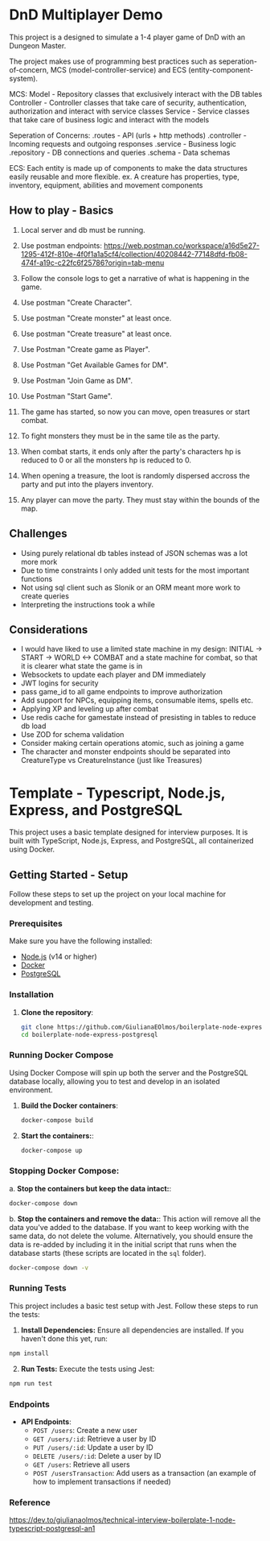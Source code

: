 # DnD Multiplayer Demo

This project is a designed to simulate a 1-4 player game of DnD with an Dungeon Master.

The project makes use of programming best practices such as seperation-of-concern, MCS (model-controller-service) and ECS (entity-component-system).

MCS:
Model - Repository classes that exclusively interact with the DB tables
Controller - Controller classes that take care of security, authentication, authorization and interact with service classes
Service - Service classes that take care of business logic and interact with the models

Seperation of Concerns:
.routes - API (urls + http methods)
.controller - Incoming requests and outgoing responses
.service - Business logic
.repository - DB connections and queries
.schema - Data schemas

ECS:
Each entity is made up of components to make the data structures easily reusable and more flexible.
ex. A creature has properties, type, inventory, equipment, abilities and movement components

## How to play - Basics

1. Local server and db must be running.

2. Use postman endpoints: https://web.postman.co/workspace/a16d5e27-1295-412f-810e-4f0f1a1a5cf4/collection/40208442-77148dfd-fb08-474f-a19c-c22fc6f25786?origin=tab-menu

3. Follow the console logs to get a narrative of what is happening in the game.

4. Use postman "Create Character".

5. Use postman "Create monster" at least once.

6. Use postman "Create treasure" at least once.

7. Use Postman "Create game as Player".

8. Use Postman "Get Available Games for DM".

9. Use Postman "Join Game as DM".

10. Use Postman "Start Game".

11. The game has started, so now you can move, open treasures or start combat.

12. To fight monsters they must be in the same tile as the party.

13. When combat starts, it ends only after the party's characters hp is reduced to 0 or all the monsters hp is reduced to 0.

14. When opening a treasure, the loot is randomly dispersed accross the party and put into the players inventory.

15. Any player can move the party. They must stay within the bounds of the map.

## Challenges

- Using purely relational db tables instead of JSON schemas was a lot more mork
- Due to time constraints I only added unit tests for the most important functions
- Not using sql client such as Slonik or an ORM meant more work to create queries
- Interpreting the instructions took a while

## Considerations
- I would have liked to use a limited state machine in my design:
    INITIAL -> START -> WORLD <-> COMBAT
  and a state machine for combat, so that it is clearer what state the game is in
- Websockets to update each player and DM immediately
- JWT logins for security
- pass game_id to all game endpoints to improve authorization
- Add support for NPCs, equipping items, consumable items, spells etc.
- Applying XP and leveling up after combat
- Use redis cache for gamestate instead of presisting in tables to reduce db load
- Use ZOD for schema validation
- Consider making certain operations atomic, such as joining a game
- The character and monster endpoints should be separated into CreatureType vs CreatureInstance (just like Treasures)

# Template - Typescript, Node.js, Express, and PostgreSQL

This project uses a basic template designed for interview purposes. It is built with TypeScript, Node.js, Express, and PostgreSQL, all containerized using Docker.

## Getting Started - Setup

Follow these steps to set up the project on your local machine for development and testing.

### Prerequisites

Make sure you have the following installed:

- [Node.js](https://nodejs.org/) (v14 or higher)
- [Docker](https://www.docker.com/get-started)
- [PostgreSQL](https://www.postgresql.org/download/)

### Installation

1. **Clone the repository**:

   ```sh
   git clone https://github.com/GiulianaEOlmos/boilerplate-node-express-postgresql.git
   cd boilerplate-node-express-postgresql
   ```

### Running Docker Compose

Using Docker Compose will spin up both the server and the PostgreSQL database locally, allowing you to test and develop in an isolated environment.

1. **Build the Docker containers**:

   ```sh
   docker-compose build
   ```

2. **Start the containers:**:

   ```sh
   docker-compose up
   ```

### Stopping Docker Compose:

a. **Stop the containers but keep the data intact:**:

```sh
docker-compose down
```

b. **Stop the containers and remove the data:**:
This action will remove all the data you've added to the database. If you want to keep working with the same data, do not delete the volume. Alternatively, you should ensure the data is re-added by including it in the initial script that runs when the database starts (these scripts are located in the `sql` folder).

```sh
docker-compose down -v
```

### Running Tests

This project includes a basic test setup with Jest. Follow these steps to run the tests:

1. **Install Dependencies:**
   Ensure all dependencies are installed. If you haven't done this yet, run:

```sh
npm install
```

2. **Run Tests:**
   Execute the tests using Jest:

```sh
npm run test
```

### Endpoints

- **API Endpoints**:
  - `POST /users`: Create a new user
  - `GET /users/:id`: Retrieve a user by ID
  - `PUT /users/:id`: Update a user by ID
  - `DELETE /users/:id`: Delete a user by ID
  - `GET /users`: Retrieve all users
  - `POST /usersTransaction`: Add users as a transaction (an example of how to implement transactions if needed)

### Reference

https://dev.to/giulianaolmos/technical-interview-boilerplate-1-node-typescript-postgresql-an1
